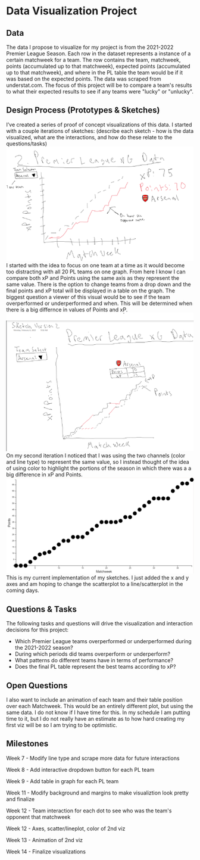 # Data Visualization Project

## Data

The data I propose to visualize for my project is from the 2021-2022 Premier League Season. Each row in the dataset represents a instance of a certain matchweek for a team. The row contains the team, matchweek, points (accumulated up to that matchweek), expected points (accumulated up to that matchweek), and where in the PL table the team would be if it was based on the expected points. The data was scraped from understat.com. The focus of this project will be to compare a team's results to what their expected results to see if any teams were "lucky" or "unlucky".

## Design Process (Prototypes & Sketches)

I’ve created a series of proof of concept visualizations of this data. I started with a couple iterations of sketches:
(describe each sketch - how is the data visualized, what are the interactions, and how do these relate to the questions/tasks)
![image](https://github.com/Diz138/PL-2021-2022-xPvsPoints/blob/master/images/sketch_iteration1.png)
I started with the idea to focus on one team at a time as it would become too distracting with all 20 PL teams on one graph. From here I know I can compare both xP and Points using the same axis as they represent the same value. There is the option to change teams from a drop down and the final points and xP total will be displayed in a table on the graph. The biggest question a viewer of this visual would be to see if the team overperformed or underperformed and when. This will be determined when there is a big differnce in values of Points and xP. 
![image](https://github.com/Diz138/PL-2021-2022-xPvsPoints/blob/master/images/sketch_iteration2.png)
On my second iteration I noticed that I was using the two channels (color and line type) to represent the same value, so I instead thought of the idea of using color to highlight the portions of the season in which there was a a big difference in xP and Points. 
[![image](https://github.com/Diz138/PL-2021-2022-xPvsPoints/blob/master/images/scatterplotWithAxes.png)](https://vizhub.com/Diz138/3ec5b64a2ef94d32a922ecd4445d9089)
This is my current implementation of my sketches. I just added the x and y axes and am hoping to change the scatterplot to a line/scatterplot in the coming days.

## Questions & Tasks

The following tasks and questions will drive the visualization and interaction decisions for this project:

 * Which Premier League teams overperformed or underperformed during the 2021-2022 season?
 * During which periods did teams overperform or underperform?
 * What patterns do different teams have in terms of performance?
 * Does the final PL table represent the best teams according to xP?


## Open Questions

I also want to include an animation of each team and their table position over each Matchweek. This would be an entirely different plot, but using the same data. I do not know if I have time for this. In my schedule I am putting time to it, but I do not really have an estimate as to how hard creating my first viz will be so I am trying to be optimistic.

## Milestones

Week 7 - Modify line type and scrape more data for future interactions

Week 8 - Add interactive dropdown button for each PL team

Week 9 - Add table in graph for each PL team

Week 11 - Modify background and margins to make visualiztion look pretty and finalize

Week 12 - Team interaction for each dot to see who was the team's opponent that matchweek

Week 12 - Axes, scatter/lineplot, color of 2nd viz

Week 13 - Animation of 2nd viz

Week 14 - Finalize visualizations

